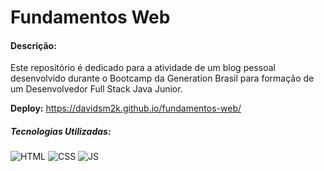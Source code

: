 # Fundamentos Web

#### Descrição:

Este repositório é dedicado para a atividade de um blog pessoal desenvolvido durante o Bootcamp da Generation Brasil para formação de um Desenvolvedor Full Stack Java Junior.



**Deploy:** https://davidsm2k.github.io/fundamentos-web/



##### Tecnologias Utilizadas:

![HTML](https://img.shields.io/badge/HTML5-E34F26?style=for-the-badge&logo=html5&logoColor=white) ![CSS](https://img.shields.io/badge/CSS3-1572B6?style=for-the-badge&logo=css3&logoColor=white) ![JS](https://img.shields.io/badge/JavaScript-F7DF1E?style=for-the-badge&logo=javascript&logoColor=black)

